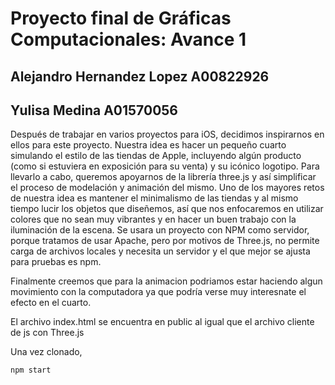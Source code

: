 # Proyecto final de Gráficas Computacionales: Avance 1
## **Alejandro Hernandez Lopez A00822926**
## **Yulisa Medina A01570056**

Después de trabajar en varios proyectos para iOS, decidimos inspirarnos en ellos para este proyecto. Nuestra idea es hacer un pequeño cuarto simulando el estilo de las tiendas de Apple, incluyendo algún producto (como si estuviera en exposición para su venta) y su icónico logotipo. Para llevarlo a cabo, queremos apoyarnos de la librería three.js y así simplificar el proceso de modelación y animación del mismo. Uno de los mayores retos de nuestra idea es mantener el minimalismo de las tiendas y al mismo tiempo lucir los objetos que diseñemos, así que nos enfocaremos en utilizar colores que no sean muy vibrantes y en hacer un buen trabajo con la iluminación de la escena. 
Se usara un proyecto con NPM como servidor, porque tratamos de usar Apache, pero por motivos de Three.js, no permite carga de archivos locales y necesita un servidor y el que mejor se ajusta para pruebas es npm.

Finalmente creemos que para la animacion podriamos estar haciendo algun movimiento con la computadora ya que podría verse muy interesnate el efecto en el cuarto. 

El archivo index.html se encuentra en public al igual que el archivo cliente de js con Three.js

Una vez clonado,
```
npm start
```

